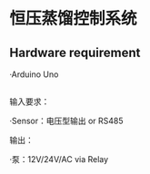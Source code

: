 # 恒压蒸馏控制系统 

## Hardware requirement

·Arduino Uno

##

输入要求：

·Sensor：电压型输出 or RS485


输出：

·泵：12V/24V/AC via Relay




